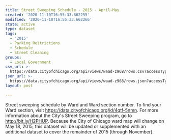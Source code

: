 ```yaml
---
title: Street Sweeping Schedule - 2015 - April-May
created: '2020-11-10T16:55:33.662255'
modified: '2020-11-10T16:55:33.662266'
state: active
type: dataset
tags:
  - '2015'
  - Parking Restrictions
  - Schedule
  - Street Cleaning
groups:
  - Local Government
csv_url: >-
  https://data.cityofchicago.org/api/views/waad-z968/rows.csv?accessType=DOWNLOAD
json_url: >-
  https://data.cityofchicago.org/api/views/waad-z968/rows.json?accessType=DOWNLOAD
layout: post

---
```

Street sweeping schedule by Ward and Ward section number. To find your Ward section, visit https://data.cityofchicago.org/id/4qtf-5nmn. For more information about the City's Street Sweeping program, go to http://bit.ly/H2PHUP. Because the City of Chicago ward map will change on May 18, 2015, this dataset will be updated or supplemented with an additional dataset to cover the remainder of 2015 (through November).
